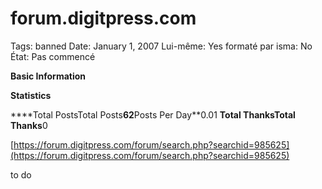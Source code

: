 # forum.digitpress.com

Tags: banned
Date: January 1, 2007
Lui-même: Yes
formaté par isma: No
État: Pas commencé

****Basic Information****

****Statistics****

****Total PostsTotal Posts**62**Posts Per Day**0.01
**Total ThanksTotal Thanks**0

[https://forum.digitpress.com/forum/search.php?searchid=985625](https://forum.digitpress.com/forum/search.php?searchid=985625)

to do